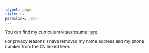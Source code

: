 ```yaml
---
layout: page
title: CV
permalink: /cv/
---
```


You can find my curriculum vitae/resume <a href="cv.pdf">here</a>.

For privacy reasons, I have removed my home address and my phone number from the CV linked here. 
